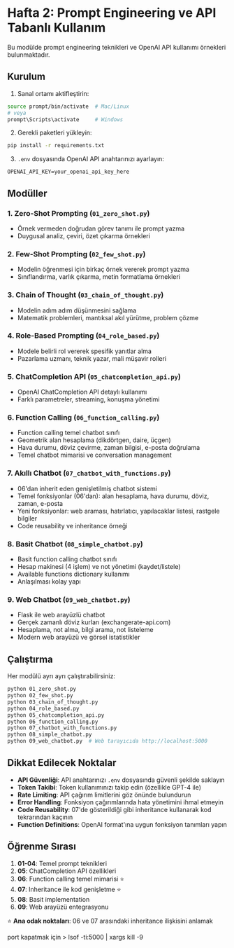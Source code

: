# Hafta 2: Prompt Engineering ve API Tabanlı Kullanım

Bu modülde prompt engineering teknikleri ve OpenAI API kullanımı örnekleri bulunmaktadır.

## Kurulum

1. Sanal ortamı aktifleştirin:
```bash
source prompt/bin/activate  # Mac/Linux
# veya
prompt\Scripts\activate     # Windows
```

2. Gerekli paketleri yükleyin:
```bash
pip install -r requirements.txt
```

3. `.env` dosyasında OpenAI API anahtarınızı ayarlayın:
```
OPENAI_API_KEY=your_openai_api_key_here
```

## Modüller

### 1. Zero-Shot Prompting (`01_zero_shot.py`)
- Örnek vermeden doğrudan görev tanımı ile prompt yazma
- Duygusal analiz, çeviri, özet çıkarma örnekleri

### 2. Few-Shot Prompting (`02_few_shot.py`) 
- Modelin öğrenmesi için birkaç örnek vererek prompt yazma
- Sınıflandırma, varlık çıkarma, metin formatlama örnekleri

### 3. Chain of Thought (`03_chain_of_thought.py`)
- Modelin adım adım düşünmesini sağlama
- Matematik problemleri, mantıksal akıl yürütme, problem çözme

### 4. Role-Based Prompting (`04_role_based.py`)
- Modele belirli rol vererek spesifik yanıtlar alma
- Pazarlama uzmanı, teknik yazar, mali müşavir rolleri

### 5. ChatCompletion API (`05_chatcompletion_api.py`)
- OpenAI ChatCompletion API detaylı kullanımı
- Farklı parametreler, streaming, konuşma yönetimi

### 6. Function Calling (`06_function_calling.py`)
- Function calling temel chatbot sınıfı
- Geometrik alan hesaplama (dikdörtgen, daire, üçgen)
- Hava durumu, döviz çevirme, zaman bilgisi, e-posta doğrulama
- Temel chatbot mimarisi ve conversation management

### 7. Akıllı Chatbot (`07_chatbot_with_functions.py`)
- 06'dan inherit eden genişletilmiş chatbot sistemi  
- Temel fonksiyonlar (06'dan): alan hesaplama, hava durumu, döviz, zaman, e-posta
- Yeni fonksiyonlar: web araması, hatırlatıcı, yapılacaklar listesi, rastgele bilgiler
- Code reusability ve inheritance örneği

### 8. Basit Chatbot (`08_simple_chatbot.py`)
- Basit function calling chatbot sınıfı
- Hesap makinesi (4 işlem) ve not yönetimi (kaydet/listele)
- Available functions dictionary kullanımı
- Anlaşılması kolay yapı

### 9. Web Chatbot (`09_web_chatbot.py`)
- Flask ile web arayüzlü chatbot
- Gerçek zamanlı döviz kurları (exchangerate-api.com)
- Hesaplama, not alma, bilgi arama, not listeleme
- Modern web arayüzü ve görsel istatistikler

## Çalıştırma

Her modülü ayrı ayrı çalıştırabilirsiniz:

```bash
python 01_zero_shot.py
python 02_few_shot.py
python 03_chain_of_thought.py
python 04_role_based.py
python 05_chatcompletion_api.py
python 06_function_calling.py
python 07_chatbot_with_functions.py
python 08_simple_chatbot.py
python 09_web_chatbot.py  # Web tarayıcıda http://localhost:5000
```

## Dikkat Edilecek Noktalar

- **API Güvenliği**: API anahtarınızı `.env` dosyasında güvenli şekilde saklayın
- **Token Takibi**: Token kullanımınızı takip edin (özellikle GPT-4 ile)
- **Rate Limiting**: API çağırım limitlerini göz önünde bulundurun
- **Error Handling**: Fonksiyon çağırımlarında hata yönetimini ihmal etmeyin
- **Code Reusability**: 07'de gösterildiği gibi inheritance kullanarak kod tekrarından kaçının
- **Function Definitions**: OpenAI format'ına uygun fonksiyon tanımları yapın

## Öğrenme Sırası

1. **01-04**: Temel prompt teknikleri
2. **05**: ChatCompletion API özellikleri  
3. **06**: Function calling temel mimarisi ⭐
4. **07**: Inheritance ile kod genişletme ⭐
5. **08**: Basit implementation
6. **09**: Web arayüzü entegrasyonu

⭐ **Ana odak noktaları**: 06 ve 07 arasındaki inheritance ilişkisini anlamak

port kapatmak için > lsof -ti:5000 | xargs kill -9
